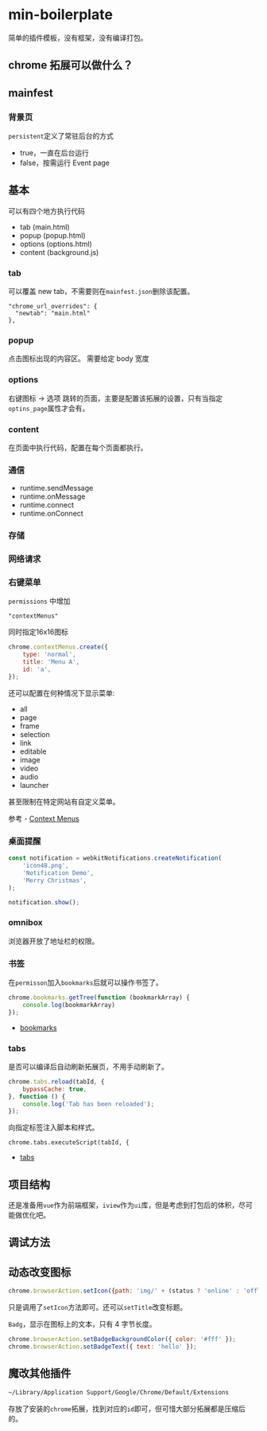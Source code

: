 # min-boilerplate

简单的插件模板，没有框架，没有编译打包。

## chrome 拓展可以做什么？

## mainfest

### 背景页

`persistent`定义了常驻后台的方式
- true，一直在后台运行
- false，按需运行 Event page

## 基本

可以有四个地方执行代码

- tab   (main.html)
- popup     (popup.html)
- options   (options.html)
- content   (background.js)

### tab

可以覆盖 new tab，不需要则在`mainfest.json`删除该配置。

```
"chrome_url_overrides": {
  "newtab": "main.html"
},
```

### popup

点击图标出现的内容区。
需要给定 body 宽度

### options

右键图标 -> 选项 跳转的页面，主要是配置该拓展的设置，只有当指定`optins_page`属性才会有。

### content

在页面中执行代码，配置在每个页面都执行。

### 通信

- runtime.sendMessage
- runtime.onMessage
- runtime.connect
- runtime.onConnect

### 存储



### 网络请求

### 右键菜单

`permissions` 中增加

```
"contextMenus"
```

同时指定16x16图标

```javascript
chrome.contextMenus.create({
    type: 'normal',
    title: 'Menu A',
    id: 'a',
});
```

还可以配置在何种情况下显示菜单:

- all
- page
- frame
- selection
- link
- editable
- image
- video
- audio
- launcher

甚至限制在特定网站有自定义菜单。

参考 - [Context Menus](http://open.chrome.360.cn/extension_dev/contextMenus.html)

### 桌面提醒

```javascript
const notification = webkitNotifications.createNotification(
    'icon48.png',
    'Notification Demo',
    'Merry Christmas',
);

notification.show();
```

### omnibox

浏览器开放了地址栏的权限。

### 书签

在`permisson`加入`bookmarks`后就可以操作书签了。

```javascript
chrome.bookmarks.getTree(function (bookmarkArray) {
    console.log(bookmarkArray)
});
```

- [bookmarks](https://developer.chrome.com/extensions/bookmarks)

### tabs

是否可以编译后自动刷新拓展页，不用手动刷新了。

```javascript
chrome.tabs.reload(tabId, {
    bypassCache: true,
}, function () {
    console.log('Tab has been reloaded');
});
```

向指定标签注入脚本和样式。

```
chrome.tabs.executeScript(tabId, {

```

- [tabs](https://developer.chrome.com/extensions/tabs)

## 项目结构

还是准备用`vue`作为前端框架，`iview`作为`ui`库，但是考虑到打包后的体积，尽可能做优化吧。

## 调试方法

## 动态改变图标

```javascript
chrome.browserAction.setIcon({path: 'img/' + (status ? 'online' : 'offline')});
```

只是调用了`setIcon`方法即可。还可以`setTitle`改变标题。

`Badg`，显示在图标上的文本，只有 4 字节长度。

```javascript
chrome.browserAction.setBadgeBackgroundColor({ color: '#fff' });
chrome.browserAction.setBadgeText({ text: 'hello' });
```


## 魔改其他插件

```bash
~/Library/Application Support/Google/Chrome/Default/Extensions
```
存放了安装的`chrome`拓展，找到对应的`id`即可，但可惜大部分拓展都是压缩后的。

